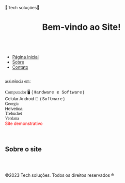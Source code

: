 

<head>🚀Tech soluções🚀 <head>
    
</head> <body>
    <header>
        <h1>Bem-vindo ao Site!</h1>
    </header> <nav>
        <ul>   
            <br  >
<li><a href="#">Página
            Inicial</a></li> <li><a
            href="#">Sobre</a></li> <li><a
            href="#">Contato</a></li>
        </ul> </nav> <main>
        <section> 
            <br  >
            <font face="Times new roman">assistência em:</font> <br />
            <br />
            <font face="Times new roman">Computador 🖥️ <font face="Courier">(Hardware e Software) </font> </font> <br />    
       <font face="Arial">Celular Android 📱 <font face="Courier">(Software) </font> </font> <br /> 
  <font face="Georgia"> Georgia </font> <br />
  <font face="Helvetica"> Helvetica </font> <br />
  <font face="Tribuchet"> Trebuchet </font> <br />
  <font face="Verdana"> Verdana </font> <br />
            <font color="#FF0000">Site demonstrativo</font>
 <footer>
<br>
     <br>
<h2> <font>Sobre o site </font> </h1>
       <br  />
       <br  />
<p>&copy;2023 Tech soluções. Todos
    os direitos reservados ® </p> </footer>
